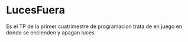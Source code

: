 # LucesFuera
Es el TP de la primer cuatrimestre de programacion trata de en juego en donde se encienden y apagan luces 
